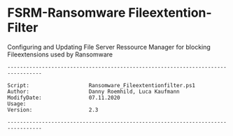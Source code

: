 # FSRM-Ransomware Fileextention-Filter
Configuring and Updating File Server Ressource Manager for blocking Fileextensions used by Ransomware

    ---------------------------------------------------------------------------------
                                                                                 
    Script:                   Ransomware_Fileextentionfilter.ps1                                      
    Author:                   Danny Roemhild, Luca Kaufmann
    ModifyDate:               07.11.2020                                                       
    Usage:        
    Version:                  2.3
                                                                                  
    ---------------------------------------------------------------------------------
